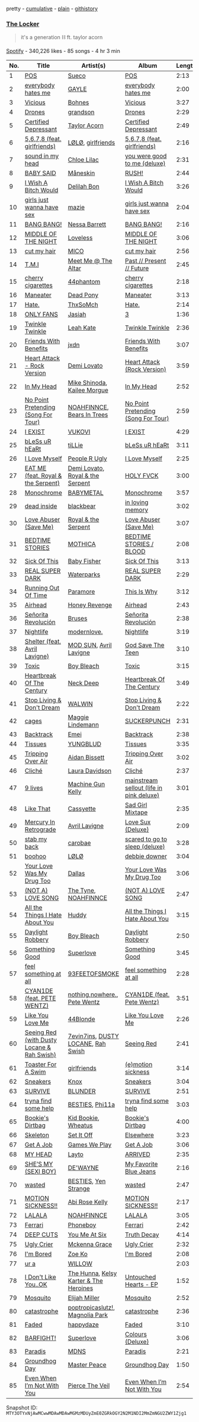 pretty - [cumulative](/playlists/cumulative/37i9dQZF1DWYmDNATMglFU.md) - [plain](/playlists/plain/37i9dQZF1DWYmDNATMglFU) - [githistory](https://github.githistory.xyz/mackorone/spotify-playlist-archive/blob/main/playlists/plain/37i9dQZF1DWYmDNATMglFU)

### [The Locker](https://open.spotify.com/playlist/37i9dQZF1DWYmDNATMglFU)

> it's a generation ⛓ ft\. taylor acorn

[Spotify](https://open.spotify.com/user/spotify) - 340,226 likes - 85 songs - 4 hr 3 min

| No. | Title | Artist(s) | Album | Length |
|---|---|---|---|---|
| 1 | [POS](https://open.spotify.com/track/2dGj0K0iIrgb3ie1QSLtSL) | [Sueco](https://open.spotify.com/artist/4iDroUFo89Y7YBsdDTBmTD) | [POS](https://open.spotify.com/album/0zS7Tn6JbtibKKAHabrjA5) | 2:13 |
| 2 | [everybody hates me](https://open.spotify.com/track/4vSgdsddL3qTemKDkscyjd) | [GAYLE](https://open.spotify.com/artist/2VSHKHBTiXWplO8lxcnUC9) | [everybody hates me](https://open.spotify.com/album/4IkWZIcTHndXokjUNG3B6q) | 2:00 |
| 3 | [Vicious](https://open.spotify.com/track/2EwnRHPoqt7ofZYl9jgVLY) | [Bohnes](https://open.spotify.com/artist/4aN7T7NNFFMRJgVbRPne8q) | [Vicious](https://open.spotify.com/album/1Yg1708otT3hsWtAprglw7) | 3:27 |
| 4 | [Drones](https://open.spotify.com/track/5QNWATWEQiM9S7rsFUu0Ns) | [grandson](https://open.spotify.com/artist/4ZgQDCtRqZlhLswVS6MHN4) | [Drones](https://open.spotify.com/album/2ZfElZEiFCJhbXZa1iVEGb) | 2:29 |
| 5 | [Certified Depressant](https://open.spotify.com/track/69kWNJKHnRH73WkKPT3QU4) | [Taylor Acorn](https://open.spotify.com/artist/1A0WloDoRE88uUwo3wensY) | [Certified Depressant](https://open.spotify.com/album/4sI51hGGXuzZYCBnSC7LMs) | 2:49 |
| 6 | [5,6,7,8 \(feat\. girlfriends\)](https://open.spotify.com/track/6YAngZqMTJyorUHoeOpaqy) | [LØLØ](https://open.spotify.com/artist/5MjcGshMggPgIHinIUDaX0), [girlfriends](https://open.spotify.com/artist/4Dwhb9SL7iO3L27oXvEiO7) | [5,6,7,8 \(feat\. girlfriends\)](https://open.spotify.com/album/0SPIpADk9hv62agR2J5iy5) | 2:16 |
| 7 | [sound in my head](https://open.spotify.com/track/6tgaf9F3ZHgIlXpdymEfUe) | [Chloe Lilac](https://open.spotify.com/artist/2CUeVZl8E9ouggdBhyclFx) | [you were good to me \(deluxe\)](https://open.spotify.com/album/1nWwnKK3hYQmO8tCRY6S0T) | 2:31 |
| 8 | [BABY SAID](https://open.spotify.com/track/2KReCz1L5XkGIBhDncQ5VZ) | [Måneskin](https://open.spotify.com/artist/0lAWpj5szCSwM4rUMHYmrr) | [RUSH!](https://open.spotify.com/album/2KUaR4K36tSliwAoUA1gcs) | 2:44 |
| 9 | [I Wish A Bitch Would](https://open.spotify.com/track/0gQYl1JVAzYrl2BDPStaIW) | [Delilah Bon](https://open.spotify.com/artist/5JUFYlgwsbqpLcU9TMlsve) | [I Wish A Bitch Would](https://open.spotify.com/album/4m3NfqJmtGrRBi2wR7o2ZR) | 3:26 |
| 10 | [girls just wanna have sex](https://open.spotify.com/track/6u9pA8Izk34kgKXd0ukLv3) | [mazie](https://open.spotify.com/artist/4adSXA1GDOxNG7Zw89YHyz) | [girls just wanna have sex](https://open.spotify.com/album/07IkuWQnBVe4ZtwOzJ7vQg) | 2:04 |
| 11 | [BANG BANG!](https://open.spotify.com/track/2YiQL9Aa4PmGF8oMFADzzA) | [Nessa Barrett](https://open.spotify.com/artist/7pwufEBGfggjoI8twqlsmQ) | [BANG BANG!](https://open.spotify.com/album/4YmjnqegnwZ18ruZjdJsIH) | 2:16 |
| 12 | [MIDDLE OF THE NIGHT](https://open.spotify.com/track/1Gwu3d6lZjL99kw4dcFCsq) | [Loveless](https://open.spotify.com/artist/1MP7xlABJ13LtmHfG77SCJ) | [MIDDLE OF THE NIGHT](https://open.spotify.com/album/0BIVeIl2HY2fElVxUCD9RV) | 3:06 |
| 13 | [cut my hair](https://open.spotify.com/track/3PY9Ox9fKPqZJCzPjUQ0I6) | [MICO](https://open.spotify.com/artist/0wajW5BBnk40YAhJdTkrrG) | [cut my hair](https://open.spotify.com/album/09rSEws6lx6NhDxNhZJxQ1) | 2:56 |
| 14 | [T.M.I](https://open.spotify.com/track/3Gmzz9nQJHhtDSqLZhBgrt) | [Meet Me @ The Altar](https://open.spotify.com/artist/4bzfsZhaLW6VWHLh1sqcrK) | [Past // Present // Future](https://open.spotify.com/album/50CjJwLpGUfQocgHP80Xve) | 2:45 |
| 15 | [cherry cigarettes](https://open.spotify.com/track/6Fsz5G1vKPZjQ3OIeFm50v) | [44phantom](https://open.spotify.com/artist/1vwwjIPFeYoRfAUCqqO6cZ) | [cherry cigarettes](https://open.spotify.com/album/20tQ55dryYRoJ7M8DmKWti) | 2:18 |
| 16 | [Maneater](https://open.spotify.com/track/602AsE59y3nshLIJlnn4EF) | [Dead Pony](https://open.spotify.com/artist/3lGO6uBIzoFyU6OoGMER1B) | [Maneater](https://open.spotify.com/album/5IuSLB6OUadbVd2FwKyhJS) | 3:13 |
| 17 | [Hate.](https://open.spotify.com/track/2XynYulas10Wmef4Gqrxw9) | [ThxSoMch](https://open.spotify.com/artist/4MvZhE1iuzttcoyepkpfdF) | [Hate.](https://open.spotify.com/album/58Wux1agKhGHX31vtdmKsV) | 2:14 |
| 18 | [ONLY FANS](https://open.spotify.com/track/799apJE8jCPHt96YotvOfI) | [Jasiah](https://open.spotify.com/artist/7502fDxg339jvGV08Jd4R0) | [3](https://open.spotify.com/album/1Etoiql9stygnFngHYH0a3) | 1:36 |
| 19 | [Twinkle Twinkle](https://open.spotify.com/track/6zBqlhWjEhNyH4Z8eUDzMT) | [Leah Kate](https://open.spotify.com/artist/6oWOHAOyBUn6aJlKIPJK9r) | [Twinkle Twinkle](https://open.spotify.com/album/1ybrTFXVkVuSmFdS0twHzb) | 2:36 |
| 20 | [Friends With Benefits](https://open.spotify.com/track/3cubovyBMABNcWzSdbzMTP) | [jxdn](https://open.spotify.com/artist/6Y64EaNqpqcZYTgs4c76gF) | [Friends With Benefits](https://open.spotify.com/album/1V6UogSpYpLE8XYmCdjR5N) | 3:07 |
| 21 | [Heart Attack \- Rock Version](https://open.spotify.com/track/6qgwX7o1fYLwbikNrddmFo) | [Demi Lovato](https://open.spotify.com/artist/6S2OmqARrzebs0tKUEyXyp) | [Heart Attack \(Rock Version\)](https://open.spotify.com/album/2rOWZbcGNXuzelDRabOHI8) | 3:59 |
| 22 | [In My Head](https://open.spotify.com/track/3ryXl6OFAr9fzUpIjAnHIY) | [Mike Shinoda](https://open.spotify.com/artist/6xBZgSMsnKVmaAxzWEwMSD), [Kailee Morgue](https://open.spotify.com/artist/245PKF3hKjtxJKIG153kF0) | [In My Head](https://open.spotify.com/album/0fAeiVQKeMPvewBk7UXsSm) | 2:52 |
| 23 | [No Point Pretending \(Song For Tour\)](https://open.spotify.com/track/4ii1EP51tte7qqIkqeK49C) | [NOAHFINNCE](https://open.spotify.com/artist/6y7T3BaNMGAYgRbATEq4cM), [Bears In Trees](https://open.spotify.com/artist/4dAQ5VFw5nhwA6rTf3ENQ2) | [No Point Pretending \(Song For Tour\)](https://open.spotify.com/album/6gmVqEo4VshMfzvb27DmWp) | 2:59 |
| 24 | [I EXIST](https://open.spotify.com/track/3eI62ZWWxkl4LUaBqXvA6Y) | [VUKOVI](https://open.spotify.com/artist/1844Ua6R4gOuH6GLdlR4dt) | [I EXIST](https://open.spotify.com/album/278scJHsCyBRWl94O0C0d5) | 4:29 |
| 25 | [bLeSs uR hEaRt](https://open.spotify.com/track/4bjn7QMGA72zxqEfrm6fpE) | [tiLLie](https://open.spotify.com/artist/6toGqzw4iivB9qwDpOAiVN) | [bLeSs uR hEaRt](https://open.spotify.com/album/16ybJSJV5vWOH4PjmnvWgO) | 3:11 |
| 26 | [I Love Myself](https://open.spotify.com/track/0ObrhGyCklNz4yM6OBsbMk) | [People R Ugly](https://open.spotify.com/artist/1kXY7pco0sC6GEgJW9xxyI) | [I Love Myself](https://open.spotify.com/album/4DhPfoDuwknZjkQPFPiEEo) | 2:25 |
| 27 | [EAT ME \(feat\. Royal & the Serpent\)](https://open.spotify.com/track/0ByTfwoYWdom6GlQ9BIdv2) | [Demi Lovato](https://open.spotify.com/artist/6S2OmqARrzebs0tKUEyXyp), [Royal & the Serpent](https://open.spotify.com/artist/64EHXDoln95lnccszdPum0) | [HOLY FVCK](https://open.spotify.com/album/2QX21ryT6SIcft6N3PkfeR) | 3:00 |
| 28 | [Monochrome](https://open.spotify.com/track/2Rw6wkd0q3LXx5xsdjLs1P) | [BABYMETAL](https://open.spotify.com/artist/630wzNP2OL7fl4Xl0GnMWq) | [Monochrome](https://open.spotify.com/album/6IoOqdEHdwLgfUONXeYvoI) | 3:57 |
| 29 | [dead inside](https://open.spotify.com/track/2Oo397nWzelAKMQBBIL8YI) | [blackbear](https://open.spotify.com/artist/2cFrymmkijnjDg9SS92EPM) | [in loving memory](https://open.spotify.com/album/0ZvU2iSXtYxBeR9QzvHQau) | 3:02 |
| 30 | [Love Abuser \(Save Me\)](https://open.spotify.com/track/1ePGHhSQ9jkLrB21899YOa) | [Royal & the Serpent](https://open.spotify.com/artist/64EHXDoln95lnccszdPum0) | [Love Abuser \(Save Me\)](https://open.spotify.com/album/1IRo3trf091j4jolkiRD5J) | 3:07 |
| 31 | [BEDTIME STORIES](https://open.spotify.com/track/2St0YH2pzB2kp1BVGOi37R) | [MOTHICA](https://open.spotify.com/artist/1JhiIIXT9DWqEU3BYFZwGA) | [BEDTIME STORIES / BLOOD](https://open.spotify.com/album/6fAFmYVvfI5PCTzzJxgTou) | 2:08 |
| 32 | [Sick Of This](https://open.spotify.com/track/2HCQNsYEhghKOW0Ti47QQ1) | [Baby Fisher](https://open.spotify.com/artist/0xyKLUHH6HXyMAgsDQgVsA) | [Sick Of This](https://open.spotify.com/album/00KwLaA4RT15QJPBAEdaGJ) | 3:13 |
| 33 | [REAL SUPER DARK](https://open.spotify.com/track/6nXtGWUzOGxfI7q5hUa6Jj) | [Waterparks](https://open.spotify.com/artist/3QaxveoTiMetZCMp1sftiu) | [REAL SUPER DARK](https://open.spotify.com/album/7exaI7MyauQNCOqbyqU27C) | 2:29 |
| 34 | [Running Out Of Time](https://open.spotify.com/track/5NRtdsFFlmyE8qDMgS08PE) | [Paramore](https://open.spotify.com/artist/74XFHRwlV6OrjEM0A2NCMF) | [This Is Why](https://open.spotify.com/album/6tG8sCK4htJOLjlWwb7gZB) | 3:12 |
| 35 | [Airhead](https://open.spotify.com/track/5inDa524Pc1x4NJmyrZ5pp) | [Honey Revenge](https://open.spotify.com/artist/1DHMgO3IIYSYPJ6CFyDYnK) | [Airhead](https://open.spotify.com/album/3FIv6ePul9uNwJ8Qs6iY45) | 2:43 |
| 36 | [Señorita Revolución](https://open.spotify.com/track/7EDmXSg0xZZT3NkcBjijCn) | [Bruses](https://open.spotify.com/artist/5bRLeMl4Tnozmg9wR1pY7y) | [Señorita Revolución](https://open.spotify.com/album/12rvlwP0OW2UKV1lmTqQtm) | 2:38 |
| 37 | [Nightlife](https://open.spotify.com/track/6b2mRkThwyuVlw9IYW7aST) | [modernlove.](https://open.spotify.com/artist/2u17Ej1u0JHyRsstmofsrh) | [Nightlife](https://open.spotify.com/album/4ZpE0RfPiMkohY2AHZoUHe) | 3:19 |
| 38 | [Shelter \(feat\. Avril Lavigne\)](https://open.spotify.com/track/62pC4mgtn2CwTxEHVbCCvn) | [MOD SUN](https://open.spotify.com/artist/3u2R8st1bb6zfBqNWceRXG), [Avril Lavigne](https://open.spotify.com/artist/0p4nmQO2msCgU4IF37Wi3j) | [God Save The Teen](https://open.spotify.com/album/2nGoq5bReMW1NvKsbjoCBw) | 3:10 |
| 39 | [Toxic](https://open.spotify.com/track/1X6Hw2IJSdgIqwrhwZ84cZ) | [Boy Bleach](https://open.spotify.com/artist/0QdhKd1bYPAy48bofL7c0V) | [Toxic](https://open.spotify.com/album/6nMAMG5O1iNCQlyBEUeDM8) | 3:15 |
| 40 | [Heartbreak Of The Century](https://open.spotify.com/track/6X39BP7h0IGcDFnf0PHHOb) | [Neck Deep](https://open.spotify.com/artist/2TM0qnbJH4QPhGMCdPt7fH) | [Heartbreak Of The Century](https://open.spotify.com/album/4wqFmxdd5bYFH8XRmfRkAJ) | 3:49 |
| 41 | [Stop Living & Don't Dream](https://open.spotify.com/track/6IoAdJtGzeZc4ulFe1MeUR) | [WALWIN](https://open.spotify.com/artist/25I3ONjJhbX1mE62i57djG) | [Stop Living & Don't Dream](https://open.spotify.com/album/2PWbNB64S8z7ntcCBgIJgy) | 2:22 |
| 42 | [cages](https://open.spotify.com/track/6zmpq82Tlev82M7BIl5V8b) | [Maggie Lindemann](https://open.spotify.com/artist/0uGk2czvcpWQA383Im6ajf) | [SUCKERPUNCH](https://open.spotify.com/album/0EIqEFEc82T70pVTKh7w1k) | 2:31 |
| 43 | [Backtrack](https://open.spotify.com/track/7qhLm7FPhf7OjuSQoezTgC) | [Emei](https://open.spotify.com/artist/7E2aQQjErJocovYFjYLzWU) | [Backtrack](https://open.spotify.com/album/1HhLhDSaSqWGTb9DEkCt68) | 2:38 |
| 44 | [Tissues](https://open.spotify.com/track/0jRY4XO556pn1zHZAoY3ph) | [YUNGBLUD](https://open.spotify.com/artist/6Ad91Jof8Niiw0lGLLi3NW) | [Tissues](https://open.spotify.com/album/1LIAp7pyElYRzvlP0mXSew) | 3:35 |
| 45 | [Tripping Over Air](https://open.spotify.com/track/7mzPAftljnsFmU6131Pqcd) | [Aidan Bissett](https://open.spotify.com/artist/4XQI4hyuy5xun1ou3SM8Oe) | [Tripping Over Air](https://open.spotify.com/album/6ZJonF00gkXNSTSI2PwyrC) | 3:02 |
| 46 | [Cliché](https://open.spotify.com/track/3m1bdD8K7YvyNP8zACQ6Fw) | [Laura Davidson](https://open.spotify.com/artist/09HoJ8gs0b933TzQs0qvKf) | [Cliché](https://open.spotify.com/album/3OBpcICugDbe4JrTvvQUHJ) | 2:37 |
| 47 | [9 lives](https://open.spotify.com/track/17XY1uAyl0lrFqiMp1aQXO) | [Machine Gun Kelly](https://open.spotify.com/artist/6TIYQ3jFPwQSRmorSezPxX) | [mainstream sellout \(life in pink deluxe\)](https://open.spotify.com/album/5mj5NblnMMm5G3n1cugGH7) | 3:01 |
| 48 | [Like That](https://open.spotify.com/track/2SpphQibJfkN9GY5nuzlof) | [Cassyette](https://open.spotify.com/artist/3X8VK5wNpLQCVEo4sWBH2A) | [Sad Girl Mixtape](https://open.spotify.com/album/23yFRTbLS2jvXfFedgFDFM) | 2:35 |
| 49 | [Mercury In Retrograde](https://open.spotify.com/track/5myAAZYPPELEl2aiGoW0sx) | [Avril Lavigne](https://open.spotify.com/artist/0p4nmQO2msCgU4IF37Wi3j) | [Love Sux \(Deluxe\)](https://open.spotify.com/album/6RmbogR9qpWasS4ZNa7cuK) | 2:09 |
| 50 | [stab my back](https://open.spotify.com/track/4OgKvwPKXilrjqISkM0w2B) | [carobae](https://open.spotify.com/artist/2HysMkOtaumKooHYAlE7wd) | [scared to go to sleep \(deluxe\)](https://open.spotify.com/album/59i3drfYd0zO4OLECmFCPB) | 3:28 |
| 51 | [boohoo](https://open.spotify.com/track/51kJeBoHeHcji1fNsSIHZV) | [LØLØ](https://open.spotify.com/artist/5MjcGshMggPgIHinIUDaX0) | [debbie downer](https://open.spotify.com/album/0h5j78YPHOMhUD1PNLlmp9) | 3:04 |
| 52 | [Your Love Was My Drug Too](https://open.spotify.com/track/2ZowBjrBKqgvAM7l7qrGaG) | [Dallas](https://open.spotify.com/artist/4G7Ft324bPwyWC2v35sns8) | [Your Love Was My Drug Too](https://open.spotify.com/album/6EuadnZ9ia3u6afdV6JDD5) | 3:06 |
| 53 | [\(NOT A\) LOVE SONG](https://open.spotify.com/track/4pbi40zXUCSQG3azxkag79) | [The Tyne](https://open.spotify.com/artist/5o5dFyK0UODK3sYQp5ao8V), [NOAHFINNCE](https://open.spotify.com/artist/6y7T3BaNMGAYgRbATEq4cM) | [\(NOT A\) LOVE SONG](https://open.spotify.com/album/5ALQdJdsSKZikDNs6Br7VN) | 2:47 |
| 54 | [All the Things I Hate About You](https://open.spotify.com/track/2HbuhhxdEVbqdaJlLxOCfW) | [Huddy](https://open.spotify.com/artist/3BxsweDMcgp9gNWmG40u6f) | [All the Things I Hate About You](https://open.spotify.com/album/5BHOsQ5SYyLezRwfYN1non) | 3:15 |
| 55 | [Daylight Robbery](https://open.spotify.com/track/4nlP649wAY4jW7HwfJABWT) | [Boy Bleach](https://open.spotify.com/artist/0QdhKd1bYPAy48bofL7c0V) | [Daylight Robbery](https://open.spotify.com/album/7KKWiPk1PbcUWrKlSkQ2CM) | 2:50 |
| 56 | [Something Good](https://open.spotify.com/track/5t1MLxm9vWYxK3m13QoHts) | [Superlove](https://open.spotify.com/artist/33esp5UFKcRpxcR4Xo0Sne) | [Something Good](https://open.spotify.com/album/5TXmQygkvgmQyWOZbAaZuq) | 3:45 |
| 57 | [feel something at all](https://open.spotify.com/track/1QdFmLI6BdG9JVMMfJuWsd) | [93FEETOFSMOKE](https://open.spotify.com/artist/0plNgbIlOc13T8ot3vyK79) | [feel something at all](https://open.spotify.com/album/0hFsv0cHXJTjjXIAxWHVWe) | 2:28 |
| 58 | [CYAN1DE \(feat\. PETE WENTZ\)](https://open.spotify.com/track/1v64n1ScLjCccCw75vgqAY) | [nothing,nowhere.](https://open.spotify.com/artist/7FngGIEGgN3Iwauw1MvO4P), [Pete Wentz](https://open.spotify.com/artist/6eNCYcluBDxyf0kkn4j7rD) | [CYAN1DE \(feat\. Pete Wentz\)](https://open.spotify.com/album/10fQxebU1iCQ64dLuNcjMR) | 3:51 |
| 59 | [Like You Love Me](https://open.spotify.com/track/4tRbfvXqGOj8fbYbXzTWrd) | [44Blonde](https://open.spotify.com/artist/4KVVfMSquW9mvY3CHFwAxX) | [Like You Love Me](https://open.spotify.com/album/2zF61PbxFf6USTCCk673nb) | 2:26 |
| 60 | [Seeing Red \(with Dusty Locane & Rah Swish\)](https://open.spotify.com/track/7eokpLlr9FBg6PdqzA2hLh) | [7evin7ins](https://open.spotify.com/artist/4Nr6sbnl0dWasnapIxS92I), [DUSTY LOCANE](https://open.spotify.com/artist/22hWz22JAmIhIEp0u1X01L), [Rah Swish](https://open.spotify.com/artist/4FeLiFUPdxVfFo8oOfA4BH) | [Seeing Red](https://open.spotify.com/album/5niGkfpw5sNpXPQnicsAKO) | 2:41 |
| 61 | [Toaster For A Swim](https://open.spotify.com/track/3o5fFjZNcwZnKwF8deFHL0) | [girlfriends](https://open.spotify.com/artist/4Dwhb9SL7iO3L27oXvEiO7) | [\(e\)motion sickness](https://open.spotify.com/album/19QF8Q16dquh9yICxiJKEf) | 3:14 |
| 62 | [Sneakers](https://open.spotify.com/track/3eLfICfDzCQrP8pOajVGiJ) | [Knox](https://open.spotify.com/artist/61S5H9Lxn1PDUvu1TV0kCX) | [Sneakers](https://open.spotify.com/album/203lgkbyUvtaZAExgXr3Ge) | 3:04 |
| 63 | [SURVIVE](https://open.spotify.com/track/3Cvsj3gXkN6ojl4BUVVumL) | [BLUNDER](https://open.spotify.com/artist/5eWWzmiUGtQErIfSk6GXna) | [SURVIVE](https://open.spotify.com/album/4JyslMBjqGDod435XtCcgv) | 2:51 |
| 64 | [tryna find some help](https://open.spotify.com/track/58xHXdv4U7o8oPvRqUgHBU) | [BESTIES](https://open.spotify.com/artist/7muEjzf4QdKgX7XB3OHRsj), [Phi11a](https://open.spotify.com/artist/1QrAumNRmmekZeMDVTUfbS) | [tryna find some help](https://open.spotify.com/album/4yq6P0hfWSu1f261rek5AB) | 3:03 |
| 65 | [Bookie's Dirtbag](https://open.spotify.com/track/4RWbO2RDo6yyA12R3TNVsx) | [Kid Bookie](https://open.spotify.com/artist/7DiLiJ8nji6DslsFSzx0IV), [Wheatus](https://open.spotify.com/artist/4mYFgEjpQT4IKOrjOUKyXu) | [Bookie's Dirtbag](https://open.spotify.com/album/5mxfUmBRoMzVoDW8bFeq1K) | 4:00 |
| 66 | [Skeleton](https://open.spotify.com/track/6OBDJYuAucuCcBLhMmf1m9) | [Set It Off](https://open.spotify.com/artist/06bDwgCHeMAwhgI8il4Y5k) | [Elsewhere](https://open.spotify.com/album/5bQTYnJyhbf2nCTpyTuTOD) | 3:23 |
| 67 | [Get A Job](https://open.spotify.com/track/1SvWcEk0BXuOmQp25PThtR) | [Games We Play](https://open.spotify.com/artist/4yP4eYthbuCNIcoQtqwj40) | [Get A Job](https://open.spotify.com/album/4J4wfSzNBR5hBABl1dgcYG) | 3:06 |
| 68 | [MY HEAD](https://open.spotify.com/track/4Ky0M6BP4lKfw7lyJabZxi) | [Layto](https://open.spotify.com/artist/0MqXw0plXKIaJtM342hIag) | [ARRIVED](https://open.spotify.com/album/5BC8FN2b91LD7tyym1ocsa) | 2:35 |
| 69 | [SHE’S MY \(SEXI BOY\)](https://open.spotify.com/track/6foPSxr70ZhG1ZVu03JzYS) | [DE'WAYNE](https://open.spotify.com/artist/4lpKeKXJYkglSWyEmnOF7O) | [My Favorite Blue Jeans](https://open.spotify.com/album/1L0YVLNDSQLKXkX1H5Dyl8) | 2:16 |
| 70 | [wasted](https://open.spotify.com/track/6izAsljZMKSGtLVAk9gWY8) | [BESTIES](https://open.spotify.com/artist/7muEjzf4QdKgX7XB3OHRsj), [Yen Strange](https://open.spotify.com/artist/7lSQYcw1enXJdFHw678LAq) | [wasted](https://open.spotify.com/album/5aTiToGyRhE9sgEvhmXvwI) | 2:47 |
| 71 | [MOTION SICKNESS!!](https://open.spotify.com/track/0g5P7TjeGuIjNv308nX1PW) | [Abi Rose Kelly](https://open.spotify.com/artist/3K9fu0H0EZDRjNg9TKXWQ6) | [MOTION SICKNESS!!](https://open.spotify.com/album/691SIoZqqRX7RqgpZIcdmt) | 2:17 |
| 72 | [LALALA](https://open.spotify.com/track/6WyJb5boPI4fl9BCpZz3q3) | [NOAHFINNCE](https://open.spotify.com/artist/6y7T3BaNMGAYgRbATEq4cM) | [LALALA](https://open.spotify.com/album/2mY5TlQ4qRrmbT6HO0DYlx) | 3:05 |
| 73 | [Ferrari](https://open.spotify.com/track/0XOKkSEEdAWFOTugWe9anK) | [Phoneboy](https://open.spotify.com/artist/5vh3TBzvI4nASt2A1KfgcR) | [Ferrari](https://open.spotify.com/album/03rLKA78UTen9A7cwg14ht) | 2:42 |
| 74 | [DEEP CUTS](https://open.spotify.com/track/43zuHsv9bZ9WfsXPzpR4Nb) | [You Me At Six](https://open.spotify.com/artist/1kNQXvepPjaPgUfeDAF2h6) | [Truth Decay](https://open.spotify.com/album/4lXFVUD20Jim7r4U1sBY3D) | 4:14 |
| 75 | [Ugly Crier](https://open.spotify.com/track/6duh2S2a8bVSzoFXJoJUFR) | [Mckenna Grace](https://open.spotify.com/artist/1ZjXhESKpjsv31L7ykuJBE) | [Ugly Crier](https://open.spotify.com/album/1gI5fU6JlZXE0umN1sBOtn) | 2:32 |
| 76 | [I'm Bored](https://open.spotify.com/track/3ivQ5nru2jY2vLhGy1f78a) | [Zoe Ko](https://open.spotify.com/artist/493xhO4GiL1eOhWUBt8CzZ) | [I'm Bored](https://open.spotify.com/album/31GcwxscE4bqvmVsXHXsM0) | 2:08 |
| 77 | [ur a <stranger>](https://open.spotify.com/track/4OvlUfaJKuZ9aJVAJWmwyE) | [WILLOW](https://open.spotify.com/artist/3rWZHrfrsPBxVy692yAIxF) | [<COPINGMECHANISM>](https://open.spotify.com/album/0oMXn0MNLNyvB4iJPZXOuV) | 2:03 |
| 78 | [I Don't Like You..OK](https://open.spotify.com/track/3efDwzM2vqCGXdu1Z98PZb) | [The Hunna](https://open.spotify.com/artist/7jZycSvTyx0W9poD4PjEIG), [Kelsy Karter & The Heroines](https://open.spotify.com/artist/2mAAO54PkHr3NjdlRpzEDl) | [Untouched Hearts \- EP](https://open.spotify.com/album/77cx5gmY04AHhTVDG6iitO) | 1:52 |
| 79 | [Mosquito](https://open.spotify.com/track/3p5I5YZWnp81bcAvUzVHa3) | [Elijah Miller](https://open.spotify.com/artist/5EiOwophtTAR0ZaPfXuK5a) | [Mosquito](https://open.spotify.com/album/1eUSbAtW5RZmiuWEDmCxYe) | 2:52 |
| 80 | [catastrophe](https://open.spotify.com/track/23CIjjRFiqwaAGHmF1p5oX) | [poptropicaslutz!](https://open.spotify.com/artist/08DN8ZbOSeuTELiQjc4Jl8), [Magnolia Park](https://open.spotify.com/artist/7B76SsfzG0wWk1WEvGzCmY) | [catastrophe](https://open.spotify.com/album/2jEt25RLXZn6gtav3jtven) | 2:36 |
| 81 | [Faded](https://open.spotify.com/track/754aVVHqjB1LywcCLaRoZP) | [happydaze](https://open.spotify.com/artist/572WK6qt9zpRCcN7iS1NMR) | [Faded](https://open.spotify.com/album/37E7LCPfCt35D3pmJzSwIR) | 3:10 |
| 82 | [BARFIGHT!](https://open.spotify.com/track/4ph8md7OYogCINsOtY3YR6) | [Superlove](https://open.spotify.com/artist/33esp5UFKcRpxcR4Xo0Sne) | [Colours \(Deluxe\)](https://open.spotify.com/album/598Wjk55GXjRkPcGYyMDJR) | 3:06 |
| 83 | [Paradis](https://open.spotify.com/track/53CZ1AmFTNPQnLrzGAlw2j) | [MDNS](https://open.spotify.com/artist/0IQF3RvCO0IkvmGj0RvOcA) | [Paradis](https://open.spotify.com/album/3H70ykleQyOBLTyXlU4Gy9) | 2:21 |
| 84 | [Groundhog Day](https://open.spotify.com/track/2ko8dvhLWtjJLpVRP0MsSy) | [Master Peace](https://open.spotify.com/artist/4GNHtO2iEJ09r4JNTlqnO9) | [Groundhog Day](https://open.spotify.com/album/2ex4Ft73QrAjK7oFwwejjH) | 1:50 |
| 85 | [Even When I’m Not With You](https://open.spotify.com/track/4FUT5585FDMRFq7z5ZprHC) | [Pierce The Veil](https://open.spotify.com/artist/4iJLPqClelZOBCBifm8Fzv) | [Even When I’m Not With You](https://open.spotify.com/album/38nUbLUn1QQvxiYOSezqJU) | 2:54 |

Snapshot ID: `MTY3OTYxNjAwMCwwMDAwMDAwMGMzMDUyZmE0ZGRkOGY2N2M1NDI2MmZmNGU2ZWY1Zjg1`
